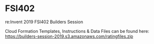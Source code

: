 # FSI402
re:Invent 2019 FSI402 Builders Session

Cloud Formation Templates, Instructions & Data Files can be found here:
https://builders-session-2019.s3.amazonaws.com/ratingfiles.zip

